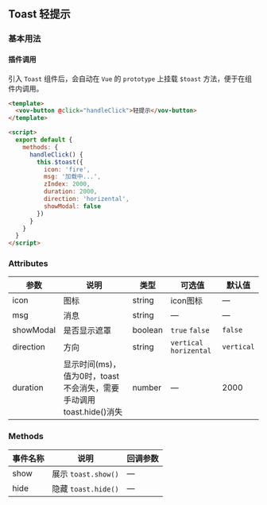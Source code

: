 ## Toast 轻提示

### 基本用法

#### 插件调用

引入 `Toast` 组件后，会自动在 `Vue` 的 `prototype` 上挂载 `$toast` 方法，便于在组件内调用。

```html
<template>
  <vov-button @click="handleClick">轻提示</vov-button>
</template>

<script>
  export default {
    methods: {
      handleClick() {
        this.$toast({
          icon: 'fire',
          msg: '加载中...',
          zIndex: 2000,
          duration: 2000,
          direction: 'horizental',
          showModal: false
        })
      }
    }
  }
</script>
```

### Attributes


| 参数        | 说明                                           | 类型      | 可选值                     | 默认值        |
|-----------|----------------------------------------------|---------|-------------------------|------------|
| icon      | 图标                                           | string  | icon图标                  | —          |
| msg       | 消息                                           | string  | —                       | —          |
| showModal | 是否显示遮罩                                       | boolean | `true` `false`          | `false`    |
| direction | 方向                                           | string  | `vertical` `horizental` | `vertical` |
| duration  | 显示时间(ms)，值为0时，toast不会消失，需要手动调用toast.hide()消失 | number  | —                       | 2000       |


### Methods


| 事件名称 | 说明                | 回调参数 |
|------|-------------------|------|
| show | 展示 `toast.show()` | —    |
| hide | 隐藏 `toast.hide()` | —    |
